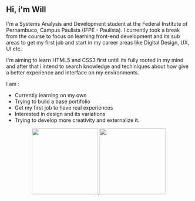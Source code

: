 ## Hi, i'm Will

I'm a Systems Analysis and Development student at the Federal Institute of Pernambuco, Campus Paulista (IFPE - Paulista). 
I currently took a break from the course to focus on learning front-end development and its sub areas to get my first job and start in my career areas like Digital Design, UX, UI etc.

I'm aiming to learn HTML5 and CSS3 first untill its fully rooted in my mind and after that i intend to search knowledge and techiniques about how give a better experience and interface on my environments.

I am : 
- Currently learning on my own
- Trying to build a base portifolio
- Get my first job to have real experiences
- Interested in design and its variations
- Trying to develop more creativity and externalize it.

<div align="center">
  <a href="https://github.com/WillOliv">
  <img height="180em" src="https://github-readme-stats.vercel.app/api?username=WillOliv&show_icons=true&theme=tokyonight&include_all_commits=true&count_private=true"/>
  <img height="180em" src="https://github-readme-stats.vercel.app/api/top-langs/?username=WillOliv&layout=compact&langs_count=7&theme=tokyonight"/>
</div>
